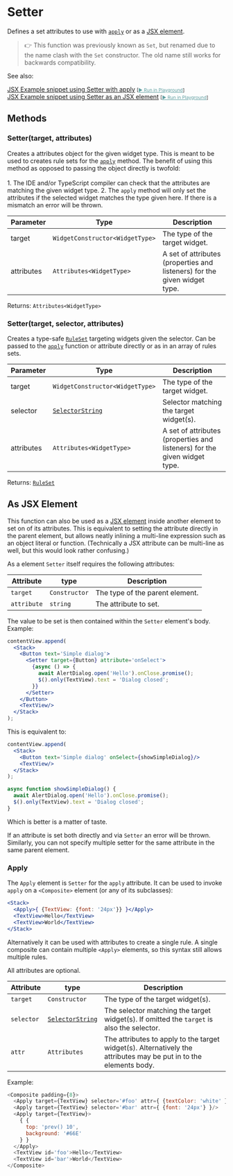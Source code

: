 ---
---
# Setter

Defines a set attributes to use with [`apply`](./Composite.md#applyrules) or as a [JSX element](../declarative-ui.md#jsx-specifics).

> :point_right: This function was previously known as `Set`, but renamed due to the name clash with the `Set` constructor. The old name still works for backwards compatibility.



See also:
  
[<span class='language jsx'>JSX</span> Example snippet using Setter with apply](https://github.com/eclipsesource/tabris-js/tree/v3.8.0/snippets/layout-dynamic.jsx) <span style="font-size: 75%;">[<a href="https://playground.tabris.com/?gitref=v3.8.0&snippet=layout-dynamic.jsx" style="color: cadetblue;">► Run in Playground</a>]</span>  
[<span class='language jsx'>JSX</span> Example snippet using Setter as an JSX element](https://github.com/eclipsesource/tabris-js/tree/v3.8.0/snippets/collectionview.jsx) <span style="font-size: 75%;">[<a href="https://playground.tabris.com/?gitref=v3.8.0&snippet=collectionview.jsx" style="color: cadetblue;">► Run in Playground</a>]</span>

## Methods

### Setter(target, attributes)



Creates a attributes object for the given widget type. This is meant to be used to creates rule sets for the [`apply`](./Composite.md#applyrules) method. The benefit of using this method as opposed to passing the object directly is twofold: <br/><br/>1. The IDE and/or TypeScript compiler can check that the attributes are matching the given widget type.
2. The `apply` method will only set the attributes if the selected widget matches the type given here. If there is a mismatch an error will be thrown.


Parameter|Type|Description
-|-|-
target | <code style="white-space: nowrap">WidgetConstructor&lt;WidgetType&gt;</code> | The type of the target widget.
attributes | <code style="white-space: nowrap">Attributes&lt;WidgetType&gt;</code> | A set of attributes (properties and listeners) for the given widget type.


Returns: <code style="white-space: nowrap">Attributes&lt;WidgetType&gt;</code>

### Setter(target, selector, attributes)



Creates a type-safe [`RuleSet`](./Composite.md#ruleset) targeting widgets given the selector. Can be passed to the [`apply`](./Composite.md#applyoptions-rules) function or attribute directly or as in an array of rules sets.


Parameter|Type|Description
-|-|-
target | <code style="white-space: nowrap">WidgetConstructor&lt;WidgetType&gt;</code> | The type of the target widget.
selector | <code style="white-space: nowrap"><a href="../selector.html" title="More about selectors">SelectorString</a></code> | Selector matching the target widget(s).
attributes | <code style="white-space: nowrap">Attributes&lt;WidgetType&gt;</code> | A set of attributes (properties and listeners) for the given widget type.


Returns: <code style="white-space: nowrap"><a href="Composite.html#ruleset" title="Composite Class Type">RuleSet</a></code>



## As JSX Element

This function can also be used as a [JSX element](../declarative-ui.md#jsx-specifics) inside another element to set on of its attributes. This is equivalent to setting the attribute directly in the parent element, but allows neatly inlining a multi-line expression such as an object literal or function. (Technically a JSX attribute can be multi-line as well, but this would look rather confusing.)

As a element `Setter` itself requires the following attributes:

Attribute | type | Description
-|-|-
`target`| `Constructor` | The type of the parent element.
`attribute`| `string` | The attribute to set.

The value to be set is then contained within the `Setter` element's body. Example:

```jsx
contentView.append(
  <Stack>
    <Button text='Simple dialog'>
      <Setter target={Button} attribute='onSelect'>
        {async () => {
          await AlertDialog.open('Hello').onClose.promise();
          $().only(TextView).text = 'Dialog closed';
        }}
      </Setter>
    </Button>
    <TextView/>
  </Stack>
);
```

This is equivalent to:

```jsx
contentView.append(
  <Stack>
    <Button text='Simple dialog' onSelect={showSimpleDialog}/>
    <TextView/>
  </Stack>
);

async function showSimpleDialog() {
  await AlertDialog.open('Hello').onClose.promise();
  $().only(TextView).text = 'Dialog closed';
}
```

Which is better is a matter of taste.

If an attribute is set both directly and via `Setter` an error will be thrown. Similarly, you can not specify multiple setter for the same attribute in the same parent element.

### Apply

The `Apply` element is `Setter` for the `apply` attribute. It can be used to invoke `apply` on a `<Composite>` element (or any of its subclasses):

```jsx
<Stack>
  <Apply>{ {TextView: {font: '24px'}} }</Apply>
  <TextView>Hello</TextView>
  <TextView>World</TextView>
</Stack>
```

Alternatively it can be used with attributes to create a single rule. A single composite can contain multiple `<Apply>` elements, so this syntax still allows multiple rules.

All attributes are optional.

Attribute | type | Description
-|-|-
`target`| `Constructor` | The type of the target widget(s).
`selector`| [`SelectorString`](./../selector.md) | The selector matching the target widget(s). If omitted the `target` is also the selector.
`attr`| `Attributes` | The attributes to apply to the target widget(s). Alternatively the attributes may be put in to the elements body.

Example:

```js
<Composite padding={8}>
  <Apply target={TextView} selector='#foo' attr={ {textColor: 'white' } }/>
  <Apply target={TextView} selector='#bar' attr={ {font: '24px'} }/>
  <Apply target={TextView}>
    { {
      top: 'prev() 10',
      background: '#66E'
    } }
  </Apply>
  <TextView id='foo'>Hello</TextView>
  <TextView id='bar'>World</TextView>
</Composite>
```


